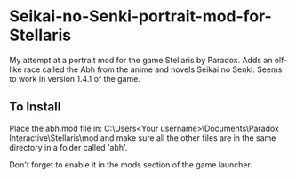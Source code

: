 # Seikai-no-Senki-portrait-mod-for-Stellaris
My attempt at a portrait mod for the game Stellaris by Paradox. Adds an elf-like race called the Abh from the anime and novels Seikai no Senki. 
Seems to work in version 1.4.1 of the game.

## To Install 
Place the abh.mod file in: C:\Users\<Your username>\Documents\Paradox Interactive\Stellaris\mod and make sure all the other files are in the same directory in a folder called 'abh'.

Don't forget to enable it in the mods section of the game launcher. 
